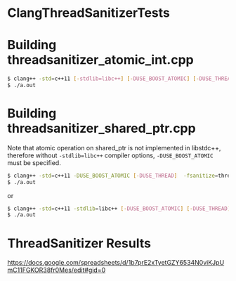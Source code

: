 ClangThreadSanitizerTests
=========================

Building threadsanitizer_atomic_int.cpp
=======================================

```bash
$ clang++ -std=c++11 [-stdlib=libc++] [-DUSE_BOOST_ATOMIC] [-DUSE_THREAD] -fsanitize=thread threadsanitizer_atomic_int.cpp
$ ./a.out
```

Building threadsanitizer_shared_ptr.cpp
=======================================

Note that atomic operation on shared_ptr is not implemented in libstdc++, therefore without `-stdlib=libc++` compiler options, `-DUSE_BOOST_ATOMIC` must be specified.

```bash
$ clang++ -std=c++11 -DUSE_BOOST_ATOMIC [-DUSE_THREAD]  -fsanitize=thread threadsanitizer_shared_ptr.cpp
$ ./a.out
```

or

```bash
$ clang++ -std=c++11 -stdlib=libc++ [-DUSE_BOOST_ATOMIC] [-DUSE_THREAD]  -fsanitize=thread threadsanitizer_shared_ptr.cpp
$ ./a.out
```

ThreadSanitizer Results
=======================
https://docs.google.com/spreadsheets/d/1b7prE2xTyetGZY6534N0viKJpUmC11FGKOR38fr0Mes/edit#gid=0
